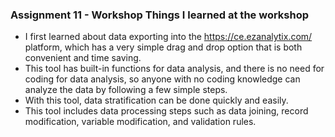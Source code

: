 ### Assignment 11 - Workshop Things I learned at the workshop
- I first learned about data exporting into the https://ce.ezanalytix.com/ platform, which has a very simple drag and drop option that is both convenient and time saving.
- This tool has built-in functions for data analysis, and there is no need for coding for data analysis, so anyone with no coding knowledge can analyze the data by following a few simple steps.
- With this tool, data stratification can be done quickly and easily.
- This tool includes data processing steps such as data joining, record modification, variable modification, and validation rules.
